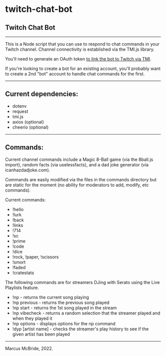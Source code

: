 # twitch-chat-bot
## Twitch Chat Bot
<hr>

This is a Node script that you can use to respond to chat commands in your Twitch channel.  Channel connectivity is established via the TMI.js library.

You'll need to generate an OAuth token <a href="https://twitchapps.com/tmi/">to link the bot to Twitch via TMI</a>.

If you're looking to create a bot for an existing account, you'll probably want to create a 2nd "bot" account to handle chat commands for the first.
<hr>

## Current dependencies:

* dotenv
* request
* tmi.js 
* axios (optional)
* cheerio (optional)

<hr>

## Commands:

Current channel commands include a Magic 8-Ball game (via the 8ball.js import), random facts (via uselessfacts), and a dad joke generator (via icanhazdadjoke.com).  

Commands are easily modified via the files in the commands directory but are static for the moment (no ability for moderators to add, modify, etc commands).

Current commands:

* !hello 
* !lurk
* !back
* !links
* !714
* !sc
* !prime
* !code
* !dice
* !rock, !paper, !scissors
* !smort
* !faded
* !cratestats

The following commands are for streamers DJing with Serato using the Live Playlists feature.

* !np - returns the current song playing
* !np previous - returns the previous song played
* !np start - returns the 1st song played in the stream
* !np vibecheck - returns a random selection that the streamer played and when they played it
* !np options - displays options for the np command
* !dyp [artist name] - checks the streamer's play history to see if the given artist has been played

<hr>

Marcus McBride, 2022.
